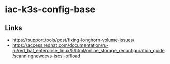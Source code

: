# iac-k3s-config-base

## Links

- https://support.tools/post/fixing-longhorn-volume-issues/
- https://access.redhat.com/documentation/ru-ru/red_hat_enterprise_linux/5/html/online_storage_reconfiguration_guide/scanningnewdevs-iscsi-offload
